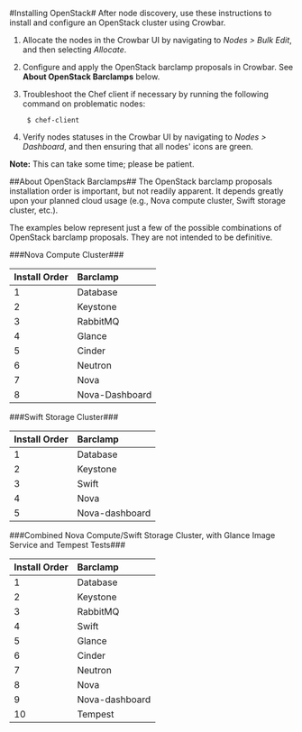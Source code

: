 #Installing OpenStack#
After node discovery, use these instructions to install and configure an OpenStack cluster using Crowbar.

1. Allocate the nodes in the Crowbar UI by navigating to *Nodes > Bulk Edit*, and then selecting *Allocate*.
2. Configure and apply the OpenStack barclamp proposals in Crowbar. See **About OpenStack Barclamps** below.
3. Troubleshoot the Chef client if necessary by running the following command on problematic nodes:

		$ chef-client
4. Verify nodes statuses in the Crowbar UI by navigating to *Nodes > Dashboard*, and then ensuring that all nodes' icons are green.

**Note:** This can take some time; please be patient.

##About OpenStack Barclamps##
The OpenStack barclamp proposals installation order is important, but not readily apparent. It depends greatly upon your planned cloud usage (e.g., Nova compute  cluster, Swift storage cluster, etc.).

The examples below represent just a few of the possible combinations of OpenStack barclamp proposals. They are not intended to be definitive.

###Nova Compute Cluster###

| Install Order | Barclamp |
| :-- | :----- |
| 1 | Database |
| 2 | Keystone |
| 3 | RabbitMQ |
| 4 | Glance |
| 5 | Cinder |
| 6 | Neutron |
| 7 | Nova |
| 8 | Nova-Dashboard |

###Swift Storage Cluster###
 
|  Install Order | Barclamp |
| :-- | :----- |
| 1 | Database |
| 2 | Keystone |
| 3 | Swift |
| 4 | Nova |
| 5 | Nova-dashboard |

###Combined Nova Compute/Swift Storage Cluster, with Glance Image Service and Tempest Tests###

|  Install Order | Barclamp |
| :-- | :----- |
| 1 | Database |
| 2 | Keystone |
| 3 | RabbitMQ |
| 4 | Swift |
| 5 | Glance |
| 6 | Cinder |
| 7 | Neutron |
| 8 | Nova |
| 9 | Nova-dashboard |
| 10 | Tempest |

